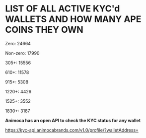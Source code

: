 # LIST OF ALL ACTIVE KYC'd WALLETS AND HOW MANY APE COINS THEY OWN

Zero: 24664

Non-zero: 17990

305+: 15556

610+: 11578

915+: 5308

1220+: 4426

1525+: 3552

1830+: 3187

**Animoca has an open API to check the KYC status for any wallet**

https://kyc-api.animocabrands.com/v1.0/profile/?walletAddress=